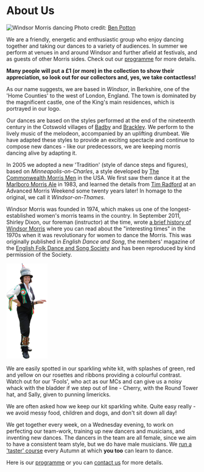 <div id="google_translate_element"></div>

About Us
========

<div class="photo-container-right">
<img src="/img/banner3-cropped.jpg" alt="Windsor Morris dancing" />
<credit>
  Photo credit: <a href="https://www.facebook.com/benpottonphotography/">Ben Potton</a>
</credit>
</div>

We are a friendly, energetic and enthusiastic group who enjoy dancing together and taking our dances to a variety of audiences. In summer we perform at venues in and around Windsor and further afield at festivals, and as guests of other Morris sides. Check out our [programme](/) for more details.

**Many people will put a £1 (or more) in the collection to show their appreciation, so look out for our collectors and, yes, we take contactless!**

As our name suggests, we are based in _Windsor_, in Berkshire, one of the 'Home Counties' to the west of London, England. The town is dominated by the magnificent castle, one of the King's main residences, which is portrayed in our logo.

Our dances are based on the styles performed at the end of the nineteenth century in the Cotswold villages of [Badby](http://badby.org.uk/) and [Brackley](http://www.brackleynorthants-tc.gov.uk/). We perform to the lively music of the melodeon, accompanied by an uplifting drumbeat. We have adapted these styles to provide an exciting spectacle and continue to compose new dances - like our predecessors, we are keeping morris dancing alive by adapting it.

In 2005 we adopted a new 'Tradition' (style of dance steps and figures), based on _Minneapolis-on-Charles_, a style developed by [The Commonwealth Morris Men](http://www.commonwealthmorris.org/) in the USA. We first saw them dance it at the [Marlboro Morris Ale](https://www.facebook.com/MarlboroMorrisAle) in 1983, and learned the details from [Tim Radford](http://www.timradford.com/tim.html) at an Advanced Morris Weekend some twenty years later!  In homage to the original, we call it _Windsor-on-Thames_.

Windsor Morris was founded in 1974, which makes us one of the longest-established women's morris teams in the country. In September 2011, Shirley Dixon, our foreman (instructor) at the time, wrote [a brief history of Windsor Morris](/doc/EFDSSarticle.pdf) where you can read about the "interesting times" in the 1970s when it was revolutionary for women to dance the Morris. This was originally published in _English Dance and Song_, the members' magazine of the [English Folk Dance and Song Society](http://www.efdss.org/support-us) and has been reproduced by kind permission of the Society. 

<img class='image-left' src="/img/Cherry%20pointing.jpg" height="250" width='auto'></div>

We are easily spotted in our sparkling white kit, with splashes of green, red and yellow on our rosettes and ribbons providing a colourful contrast. Watch out for our 'Fools', who act as our MCs and can give us a noisy whack with the bladder if we step out of line - Cherry, with the Round Tower hat, and Sally, given to punning limericks.

We are often asked how we keep our kit sparkling white. Quite easy really - we avoid messy food, children and dogs, and don't sit down all day!

We get together every week, on a Wednesday evening, to work on perfecting our team-work, training up new dancers and musicians, and inventing new dances. The dancers in the team are all female, since we aim to have a consistent team style, but we do have male musicians. We [run a 'taster' course](/course/) every Autumn at which **you too** can learn to dance.

Here is our [programme](/) or you can [contact us](/contact-us/) for more details.


